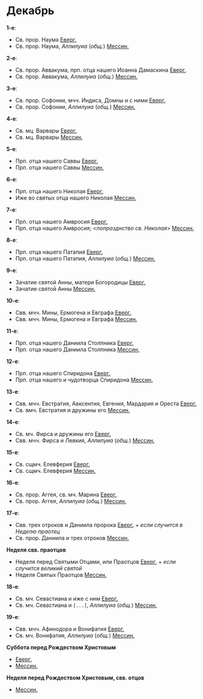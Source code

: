 
# Декабрь

**1-е**: 

- Св. прор. Наума [Еверг.](01_EUR.ru.md)
- Св. прор. Наума, *Аллилуиа* (*общ.*) [Мессин.](01_MES.ru.md)

**2-е**: 

- Св. прор. Аввакума, прп. отца нашего Иоанна Дамаскина [Еверг.](02_EUR.ru.md)
- Св. прор. Аввакума, *Аллилуиа* (*общ.*) [Мессин.](02_MES.ru.md)

**3-е**: 

- Св. прор. Софонии, мчч. Индиса, Домны и с ними [Еверг.](03_EUR.ru.md)
- Св. прор. Софонии, *Аллилуиа* (*общ.*) [Мессин.](03_MES.ru.md)

**4-е**: 

- Св. мц. Варвары [Еверг.](04_EUR.ru.md)
- Св. мц. Варвары [Мессин.](04_MES.ru.md)

**5-е**: 

- Прп. отца нашего Саввы [Еверг.](05_EUR.ru.md)
- Прп. отца нашего Саввы [Мессин.](05_MES.ru.md)

**6-е**: 

- Прп. отца нашего Николая [Еверг.](06_EUR.ru.md)
- Иже во святых отца нашего Николая [Мессин.](06_MES.ru.md)

**7-е**: 

- Прп. отца нашего Амвросия [Еверг.](07_EUR.ru.md)
- Прп. отца нашего Амвросия; <*попразднство св. Николая*> [Мессин.](07_MES.ru.md)

**8-е**: 

- Прп. отца нашего Патапия [Еверг.](08_EUR.ru.md)
- Прп. отца нашего Патапия, *Аллилуиа* (*общ.*) [Мессин.](08_MES.ru.md)

**9-е**: 

- Зачатие святой Анны, матери Богородицы [Еверг.](09_EUR.ru.md)
- Зачатие святой Анны [Мессин.](09_MES.ru.md)

**10-е**: 

- Свв. мчч. Мины, Ермогена и Евграфа [Еверг.](10_EUR.ru.md)
- Свв. мчч. Мины, Ермогена и Евграфа [Мессин.](10_MES.ru.md)

**11-е**: 

- Прп. отца нашего Даниила Столпника [Еверг.](11_EUR.ru.md)
- Прп. отца нашего Даниила Столпника [Мессин.](11_MES.ru.md)

**12-е**: 

- Прп. отца нашего Спиридона [Еверг.](12_EUR.ru.md)
- Прп. отца нашего и чудотворца Спиридона [Мессин.](12_MES.ru.md)

**13-е**: 

- Свв. мчч. Евстратия, Авксентия, Евгения, Мардария и Ореста [Еверг.](13_EUR.ru.md)
- Св. вмч. Евстратия и дружины его [Мессин.](13_MES.ru.md)

**14-е**: 

- Св. мч. Фирса и дружины его [Еверг.](14_EUR.ru.md)
- Свв. мчч. Фирса и Левкия, *Аллилуиа* (*общ.*) [Мессин.](14_MES.ru.md)

**15-е**:

- Св. сщмч. Елевферия [Еверг.](15_EUR.ru.md)
- Св. сщмч. Елевферия [Мессин.](15_MES.ru.md)

**16-е**: 

- Св. прор. Аггея, св. мч. Марина [Еверг.](16_EUR.ru.md)
- Св. прор. Аггея, *Аллилуиа* (*общ.*) [Мессин.](16_MES.ru.md)

**17-е**: 

- Свв. трех отроков и Даниила пророка [Еверг.](17_EUR.ru.md) + *если случится в Неделю праотец*
- Св. прор. Даниила и трех отроков [Мессин.](17_MES.ru.md)

**Неделя свв. праотцов**

- Неделя перед Святыми Отцами, или Праотцов [Еверг.](16_X_EUR_propatoron.ru.md) + *если случится великий святой*
- Неделя Святых Праотцов [Мессин.](17_X_MES_propatoron.ru.md)

**18-е**: 

- Св. мч. Севастиана и иже с ним [Еверг.](18_EUR.ru.md)
- Св. мч. Севастиана и `[...]`, *Аллилуиа* (*общ.*) [Мессин.](18_MES.ru.md)

**19-е**: 

- Свв. мчч. Афинодора и Вонифатия [Еверг.](19_EUR.ru.md)
- Св. мч. Вонифатия, *Аллилуиа* (*общ.*) [Мессин.](19_MES.ru.md)

**Суббота перед Рождеством Христовым**

- [Еверг.](19_X_EUR_saturday.ru.md)
- [Мессин.](17_Y_MES_saturday.ru.md)

**Неделя перед Рождеством Христовым, свв. отцов**

- [Мессин.](17_Z_MES_pateron.ru.md)
